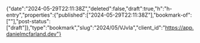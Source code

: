 {"date":"2024-05-29T22:11:38Z","deleted":false,"draft":true,"h":"h-entry","properties":{"published":["2024-05-29T22:11:38Z"],"bookmark-of":[""],"post-status":["draft"]},"type":"bookmark","slug":"2024/05/VJvIa","client_id":"https://app.danielmcfarland.dev"}